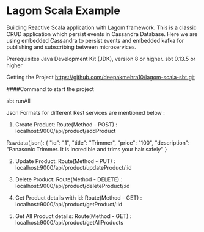 # Lagom Scala Example

Building Reactive Scala application with Lagom framework. This is a classic CRUD application which persist events in Cassandra Database. Here we are using embedded Cassandra to persist events and embedded kafka for publishing and subscribing between microservices.

Prerequisites
Java Development Kit (JDK), version 8 or higher.
sbt 0.13.5 or higher

Getting the Project
https://github.com/deepakmehra10/lagom-scala-sbt.git

####Command to start the project

sbt runAll

Json Formats for different Rest services are mentioned below :
1. Create Product:
Route(Method - POST) : localhost:9000/api/product/addProduct

Rawdata(json): { "id": "1", "title": "Trimmer", "price": "100", "description": "Panasonic Trimmer. It is incredible and trims your hair safely" }

2. Update Product:
Route(Method - PUT) : localhost:9000/api/product/updateProduct/:id

3. Delete Product:
Route(Method - DELETE) : localhost:9000/api/product/deleteProduct/:id

4. Get Product details with id:
Route(Method - GET) : localhost:9000/api/product/getProduct/:id

5. Get All Product details:
Route(Method - GET) : localhost:9000/api/product/getAllProducts


